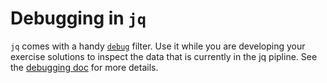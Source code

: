 # Debugging in `jq`

`jq` comes with a handy [`debug`][debug] filter.
Use it while you are developing your exercise solutions to inspect the data that is currently in the jq pipline.
See the [debugging doc][debugging] for more details.

[debug]: https://jqlang.github.io/jq/manual/#debug
[debugging]: https://exercism.org/docs/tracks/jq/debugging
